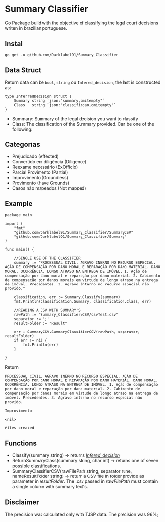 # Summary Classifier
Go Package build with the objective of classifying the legal court decisions writen in brazilian portuguese.

## Instal
``` go get -u github.com/Darklabel91/Summary_Classifier ```

## Data Struct
Return data can be ```bool```, ```string``` ou ```Infered_decision```, the last is constructed as: 
``` 
type InferredDecision struct {
	Summary string `json:"summary,omitempty"`
	Class   string `json:"classificcao,omitempty"`
}
```

- Summary: Summary of the legal decision you want to classify
- Class: The classification of the Summary provided. Can be one of the following:

## Categorias
- Prejudicado (Affected)
- Convertido em diligência (Diligence)
- Reexame necessário (ExOfficio)
- Parcial Provimento (Partial)
- Improvimento (Groundless)
- Provimento (Have Grounds)
- Casos não mapeados (Not mapped)

## Example

``` 
package main

import (
	"fmt"
	"github.com/Darklabel91/Summary_Classifier/SummaryCSV"
	"github.com/Darklabel91/Summary_Classifier/Summary"
)

func main() {

	//SINGLE USE OF THE CLASSIFIER
	summary := "PROCESSUAL CIVIL. AGRAVO INERNO NO RECURSO ESPECIAL. AÇÃO DE COMPENSAÇÃO POR DANO MORAL E REPARAÇÃO POR DANO MATERIAL. DANO MORAL. OCORRÊNCIA. LONGO ATRASO NA ENTREGA DE IMÓVEL. 1. Ação de compensação por dano moral e reparação por dano material. 2. Cabimento de compensação por danos morais em virtude de longo atraso na entrega de imóvel. Precedentes. 3. Agravo interno no recurso especial não provido."

	classification, err := Summary.Classify(summary)
	fmt.Println(classification.Summary, classification.Class, err)

	//READING A CSV WITH SUMMARY'S
	rawPath := "Summary_Classifier/CSV/csvTest.csv"
	separator := ';'
	resultFolder := "Result"

	err = SummaryCSV.SummaryClassifierCSV(rawPath, separator, resultFolder)
	if err != nil {
		fmt.Println(err)
	}

}
 ```
Return
``` 
PROCESSUAL CIVIL. AGRAVO INERNO NO RECURSO ESPECIAL. AÇÃO DE COMPENSAÇÃO POR DANO MORAL E REPARAÇÃO POR DANO MATERIAL. DANO MORAL. OCORRÊNCIA. LONGO ATRASO NA ENTREGA DE IMÓVEL. 1. Ação de compensação por dano moral e reparação por dano material. 2. Cabimento de compensação por danos morais em virtude de longo atraso na entrega de imóvel. Precedentes. 3. Agravo interno no recurso especial não provido. 

Improvimento 

<nil>

Files created
 ```

## Functions
- Classify(summary string) -> returns *[Infered_decision](https://pkg.go.dev/github.com/Darklabel91/Summary_Classifier/Summary#InferredDecision)* 
- ReturnSummaryClass(summary string, char int) -> returns one of seven possible classifications.
- SummaryClassifierCSV(rawFilePath string, separator rune, nameResultFolder string) -> return a CSV file in folder provide as parameter in *resultFolder*. The .csv passed in *rawFilePath* must contain a single column with summary text's.

## Disclaimer
The precision was calculated only with TJSP data. The precision was 96%;
